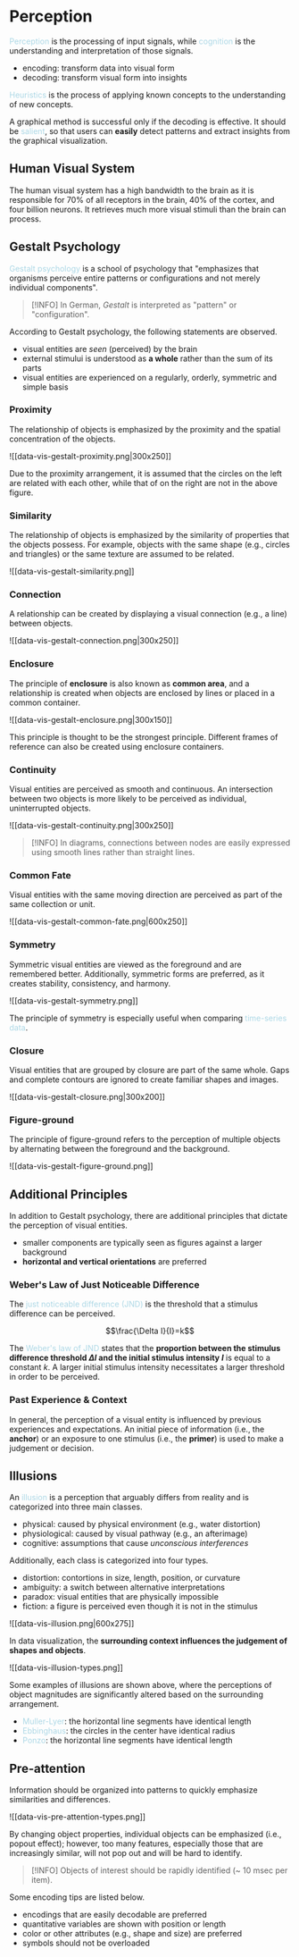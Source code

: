 # Perception

<span style = "color:lightblue">Perception</span> is the processing of input signals, while <span style = "color:lightblue">cognition</span> is the understanding and interpretation of those signals.
- encoding: transform data into visual form
- decoding: transform visual form into insights

<span style = "color:lightblue">Heuristics</span> is the process of applying known concepts to the understanding of new concepts.

A graphical method is successful only if the decoding is effective. It should be <span style = "color:lightblue">salient</span>, so that users can **easily** detect patterns and extract insights from the graphical visualization.

## Human Visual System
The human visual system has a high bandwidth to the brain as it is responsible for 70% of all receptors in the brain, 40% of the cortex, and four billion neurons. It retrieves much more visual stimuli than the brain can process.

## Gestalt Psychology
<span style = "color:lightblue">Gestalt psychology</span> is a school of psychology that "emphasizes that organisms perceive entire patterns or configurations and not merely individual components".

> [!INFO]
> In German, *Gestalt* is interpreted as "pattern" or "configuration".

According to Gestalt psychology, the following statements are observed.
- visual entities are *seen* (perceived) by the brain
- external stimului is understood as **a whole** rather than the sum of its parts
- visual entities are experienced on a regularly, orderly, symmetric and simple basis

### Proximity
The relationship of objects is emphasized by the proximity and the spatial concentration of the objects.

![[data-vis-gestalt-proximity.png|300x250]]

Due to the proximity arrangement, it is assumed that the circles on the left are related with each other, while that of on the right are not in the above figure.

### Similarity
The relationship of objects is emphasized by the similarity of properties that the objects possess. For example, objects with the same shape (e.g., circles and triangles) or the same texture are assumed to be related.

![[data-vis-gestalt-similarity.png]]

### Connection
A relationship can be created by displaying a visual connection (e.g., a line) between objects.

![[data-vis-gestalt-connection.png|300x250]]

### Enclosure
The principle of **enclosure** is also known as **common area**, and a relationship is created when objects are enclosed by lines or placed in a common container.

![[data-vis-gestalt-enclosure.png|300x150]]

This principle is thought to be the strongest principle. Different frames of reference can also be created using enclosure containers.

### Continuity
Visual entities are perceived as smooth and continuous. An intersection between two objects is more likely to be perceived as individual, uninterrupted objects.

![[data-vis-gestalt-continuity.png|300x250]]

> [!INFO]
> In diagrams, connections between nodes are easily expressed using smooth lines rather than straight lines.

### Common Fate
Visual entities with the same moving direction are perceived as part of the same collection or unit.

![[data-vis-gestalt-common-fate.png|600x250]]

### Symmetry
Symmetric visual entities are viewed as the foreground and are remembered better. Additionally, symmetric forms are preferred, as it creates stability, consistency, and harmony.

![[data-vis-gestalt-symmetry.png]]

The principle of symmetry is especially useful when comparing <span style = "color:lightblue">time-series data</span>.

### Closure
Visual entities that are grouped by closure are part of the same whole. Gaps and complete contours are ignored to create familiar shapes and images.

![[data-vis-gestalt-closure.png|300x200]]

### Figure-ground
The principle of figure-ground refers to the perception of multiple objects by alternating between the foreground and the background.

![[data-vis-gestalt-figure-ground.png]]

## Additional Principles
In addition to Gestalt psychology, there are additional principles that dictate the perception of visual entities.
- smaller components are typically seen as figures against a larger background
- **horizontal and vertical orientations** are preferred

### Weber's Law of Just Noticeable Difference
The <span style = "color:lightblue">just noticeable difference (JND)</span> is the threshold that a stimulus difference can be perceived. 

$$\frac{\Delta I}{I}=k$$

The <span style = "color:lightblue">Weber's law of JND</span> states that the **proportion between the stimulus difference threshold $\Delta I$ and the initial stimulus intensity $I$** is equal to a constant $k$. A larger initial stimulus intensity necessitates a larger threshold in order to be perceived.

### Past Experience & Context
In general, the perception of a visual entity is influenced by previous experiences and expectations. An initial piece of information (i.e., the **anchor**) or an exposure to one stimulus (i.e., the **primer**) is used to make a judgement or decision.


## Illusions
An <span style = "color:lightblue">illusion</span> is a perception that arguably differs from reality and is categorized into three main classes.
- physical: caused by physical environment (e.g., water distortion)
- physiological: caused by visual pathway (e.g., an afterimage)
- cognitive: assumptions that cause *unconscious interferences*

Additionally, each class is categorized into four types.
- distortion: contortions in size, length, position, or curvature
- ambiguity: a switch between alternative interpretations
- paradox: visual entities that are physically impossible
- fiction: a figure is perceived even though it is not in the stimulus


![[data-vis-illusion.png|600x275]]

In data visualization, the **surrounding context influences the judgement of shapes and objects**.

![[data-vis-illusion-types.png]]

Some examples of illusions are shown above, where the perceptions of object magnitudes are significantly altered based on the surrounding arrangement.
- <span style = "color:lightblue">Muller-Lyer</span>: the horizontal line segments have identical length
- <span style = "color:lightblue">Ebbinghaus</span>: the circles in the center have identical radius
- <span style = "color:lightblue">Ponzo</span>: the horizontal line segments have identical length

## Pre-attention
Information should be organized into patterns to quickly emphasize similarities and differences.

![[data-vis-pre-attention-types.png]]

By changing object properties, individual objects can be emphasized (i.e., popout effect); however, too many features, especially those that are increasingly similar, will not pop out and will be hard to identify.

> [!INFO]
> Objects of interest should be rapidly identified (~ 10 msec per item).

Some encoding tips are listed below.
- encodings that are easily decodable are preferred
- quantitative variables are shown with position or length
- color or other attributes (e.g., shape and size) are preferred
- symbols should not be overloaded


